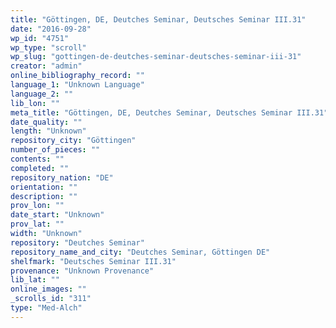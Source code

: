 ```yaml
---
title: "Göttingen, DE, Deutches Seminar, Deutsches Seminar III.31"
date: "2016-09-28"
wp_id: "4751"
wp_type: "scroll"
wp_slug: "gottingen-de-deutches-seminar-deutsches-seminar-iii-31"
creator: "admin"
online_bibliography_record: ""
language_1: "Unknown Language"
language_2: ""
lib_lon: ""
meta_title: "Göttingen, DE, Deutches Seminar, Deutsches Seminar III.31"
date_quality: ""
length: "Unknown"
repository_city: "Göttingen"
number_of_pieces: ""
contents: ""
completed: ""
repository_nation: "DE"
orientation: ""
description: ""
prov_lon: ""
date_start: "Unknown"
prov_lat: ""
width: "Unknown"
repository: "Deutches Seminar"
repository_name_and_city: "Deutches Seminar, Göttingen DE"
shelfmark: "Deutsches Seminar III.31"
provenance: "Unknown Provenance"
lib_lat: ""
online_images: ""
_scrolls_id: "311"
type: "Med-Alch"
---
```




